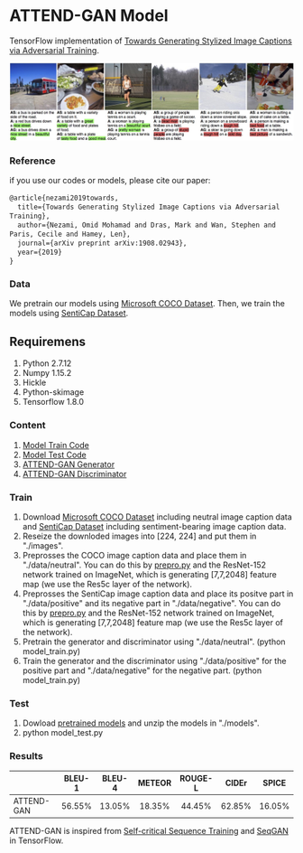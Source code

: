 # ATTEND-GAN Model

TensorFlow implementation of [Towards Generating Stylized Image Captions via Adversarial Training](https://arxiv.org/abs/1908.02943).
<p align="center">
<img src="./examples/samples.jpg" width=1000 high=700>
</p>

### Reference
if you use our codes or models, please cite our paper:
```
@article{nezami2019towards,
  title={Towards Generating Stylized Image Captions via Adversarial Training},
  author={Nezami, Omid Mohamad and Dras, Mark and Wan, Stephen and Paris, Cecile and Hamey, Len},
  journal={arXiv preprint arXiv:1908.02943},
  year={2019}
}
```
### Data
We pretrain our models using [Microsoft COCO Dataset](http://cocodataset.org/#download). 
Then, we train the models using [SentiCap Dataset](http://cm.cecs.anu.edu.au/post/senticap/).

## Requiremens
1. Python 2.7.12
2. Numpy 1.15.2
3. Hickle
4. Python-skimage
3. Tensorflow 1.8.0

### Content
1. [Model Train Code](./model_train.py)
2. [Model Test Code](./model_test.py)
3. [ATTEND-GAN Generator](lib/generator_WGAN.py)
4. [ATTEND-GAN Discriminator](lib/discriminator_WGAN.py)

### Train
1. Download [Microsoft COCO Dataset](http://cocodataset.org/#download) including neutral image caption data and [SentiCap Dataset](http://cm.cecs.anu.edu.au/post/senticap/) including sentiment-bearing image caption data.
2. Reseize the downloded images into [224, 224] and put them in "./images".
3. Preprosses the COCO image caption data and place them in "./data/neutral". You can do this by [prepro.py](https://github.com/yunjey/show-attend-and-tell) and the ResNet-152 network trained on ImageNet, which is generating [7,7,2048] feature map (we use the Res5c layer of the network).
4. Preprosses the SentiCap image caption data and place its positve part in "./data/positive" and its negative part in "./data/negative". You can do this by [prepro.py](https://github.com/yunjey/show-attend-and-tell) and the ResNet-152 network trained on ImageNet, which is generating [7,7,2048] feature map (we use the Res5c layer of the network).
5. Pretrain the generator and discriminator using "./data/neutral". (python model_train.py)
6. Train the generator and the discriminator using "./data/positive" for the positive part and "./data/negative" for the negative part. (python model_train.py)

### Test
1. Dowload [pretrained models]() and unzip the models in "./models".
2. python model_test.py

### Results
|                   | BLEU-1 | BLEU-4 | METEOR | ROUGE-L | CIDEr | SPICE
|-------------------|:-------------------:|:------------------------:|:---------------------:|:---------------------:|:---------------------:|:---------------------:|
|ATTEND-GAN| 56.55%  | 13.05% | 18.35%  | 44.45%  | 62.85% | 16.05%  |

ATTEND-GAN is inspired from [Self-critical Sequence Training](https://github.com/weili-ict/SelfCriticalSequenceTraining-tensorflow) and [SeqGAN](https://github.com/LantaoYu/SeqGAN) in TensorFlow.
